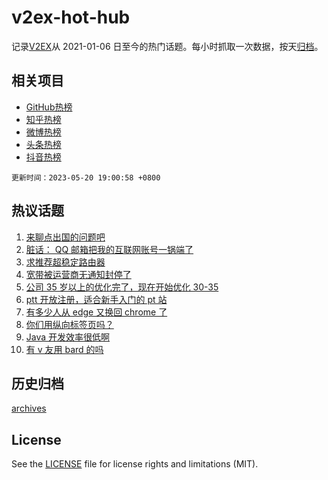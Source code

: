 # v2ex-hot-hub

 记录[V2EX](https://www.v2ex.com/)从 2021-01-06 日至今的热门话题。每小时抓取一次数据，按天[归档](archives)。
 
 ## 相关项目

- [GitHub热榜](https://github.com/it985/github-hot-hub)
- [知乎热榜](https://github.com/it985/zhihu-hot-hub)
- [微博热榜](https://github.com/it985/weibo-hot-hub)
- [头条热榜](https://github.com/it985/toutiao-hot-hub)
- [抖音热榜](https://github.com/it985/douyin-hot-hub)


 `更新时间：2023-05-20 19:00:58 +0800`

## 热议话题

1. [来聊点出国的问题吧](https://www.v2ex.com/t/941463)
1. [脏话： QQ 邮箱把我的互联网账号一锅端了](https://www.v2ex.com/t/941408)
1. [求推荐超稳定路由器](https://www.v2ex.com/t/941489)
1. [宽带被运营商无通知封停了](https://www.v2ex.com/t/941436)
1. [公司 35 岁以上的优化完了，现在开始优化 30-35](https://www.v2ex.com/t/941475)
1. [ptt 开放注册，适合新手入门的 pt 站](https://www.v2ex.com/t/941465)
1. [有多少人从 edge 又换回 chrome 了](https://www.v2ex.com/t/941504)
1. [你们用纵向标签页吗？](https://www.v2ex.com/t/941476)
1. [Java 开发效率很低啊](https://www.v2ex.com/t/941452)
1. [有 v 友用 bard 的吗](https://www.v2ex.com/t/941422)

## 历史归档

[archives](archives)

## License

See the [LICENSE](LICENSE) file for license rights and limitations (MIT).

